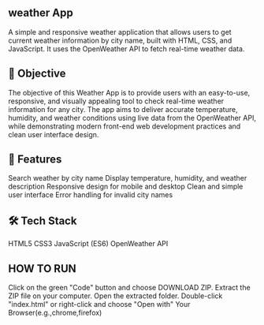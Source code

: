## weather App
A simple and responsive weather application that allows users to get current weather information by city name, built with HTML, CSS, and JavaScript. It uses the OpenWeather API to fetch real-time weather data.

## 🎯 Objective
The objective of this Weather App is to provide users with an easy-to-use, responsive, and visually appealing tool to check real-time weather information for any city. The app aims to deliver accurate temperature, humidity, and weather conditions using live data from the OpenWeather API, while demonstrating modern front-end web development practices and clean user interface design.

## 🚀 Features
Search weather by city name
Display temperature, humidity, and weather description
Responsive design for mobile and desktop
Clean and simple user interface
Error handling for invalid city names

## 🛠️ Tech Stack
HTML5
CSS3
JavaScript (ES6)
OpenWeather API

## HOW TO RUN
Click on the green "Code" button and choose DOWNLOAD ZIP.
Extract the ZIP file on your computer.
Open the extracted folder.
Double-click "index.html" or right-click and choose "Open with" Your Browser(e.g.,chrome,firefox)

